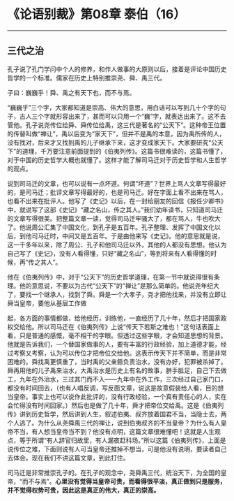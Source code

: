 # 《论语别裁》第08章 泰伯（16）

------

## 三代之治

孔子说了孔门学问中个人的修养，和作人做事的大原则以后，接着是评论中国历史哲学的一个标准。儒家在历史上特别推崇尧、舜、禹三代。

子曰：巍巍乎！舜、禹之有天下也，而不与焉。

“巍巍乎”三个字，大家都知道是崇高、伟大的意思，用白话可以写到几十个字的句子，古人三个字就形容出来了，甚而可以只用一个“巍”字，就表达出来了。这不去管他。孔子说尧传位给舜、舜传位给禹，这三代是著名的“公天下”。这种帝王位置的传替叫做“禅让”，禹以后变为“家天下”，但并不是禹的本意，因为禹所传的人，没有找对，后来才又找到禹的儿子继承下来，这才变成家天下。大家要研究“公天下”的道理，千万要注意前面提到的《伯夷列传》。这篇书很难读的，这篇书懂了，对于中国的历史哲学大概也就懂了。这样才能了解司马迁对于历史哲学和人生哲学的观点。

说到司马迁的文章，也可以说有一点坏道。何谓“坏道”？世界上骂人文章写得最好的，是司马迁；批评文章写得最好的，也是司马迁。好在字面上看不出来在骂人，也看不出来在批评人。他写了《史记》以后，在一封给朋友的回信《报任少卿书》中，就说写了这部《史记》“藏之名山，传之其人。”我们幼年读书，只知道司马迁的文章写得很美。把整篇文章一读，觉得司马迁牢骚大了，都在骂人，牛也吹大了。他说周公汇集了中国文化，到孔子是五百年。孔子整理、发挥了中国文化以后，到他司马迁时，中间又是五百年。于是由他来写《史记》。他的意思就是说，这一千多年以来，除了周公、孔子和他司马迁以外，其他的人都没有思想。他认为自己写了《史记》，没有人看得懂，只好“藏之名山”，等到将来有人看得懂的时候，再“传之其人”。

他在《伯夷列传》中，对于“公天下”的历史哲学道理，在第一节中就说得很有条理。他的意思说，不要以为古代“公天下”的“禅让”是那么简单的。他说尧年纪大了，要找一个继承人，找到了舜。舜是一个大孝子，尧才把他找来，并没有立即让舜当皇帝，要他从基层工作做

起，各方面的事情都做，给他经历，训练他，一直经历了几十年，然后才把国家政权交给他。所以司马迁在《伯夷列传》上说“传天下若斯之难也！”这句话表面上看，只是普通的感慨，毫不相干的字眼。但透过这些字眼，才会知道思想的背景。他就是告诉我们，一个替国家做事的人，要有丰富的行政经验，加上道德才能，经过考察又考察，认为可以传位才把帝位交给他。这表示传天下并不简单，而是非常困难的。舜找禹更慎重了，当时禹的父亲鲧负责治水，没有办好，犯罪被杀掉了。舜再用他的儿子禹来治水，大禹治水是历史上有名的故事，胼手胝足，自己下去做工，九年在外治水，三过其门而不入——九年中在外工作，三次经过自己家门口，都没有时间回去，（也有人唱反调，写反面文章，说这是故意假装给人看，目的想当皇帝。事实上也可以说作此批评的，没有行政经验，一个真有责任心的人，实在会忙得没有时间回家。）然后也是做了几十年，舜才把帝位交给禹。这是《伯夷列传》讲到历史哲学，然后讲到人生，叙述伯夷、叔齐放着国君不当，当隐士去，两个人逃了。为什么从尧舜禹三代的禅让，说到伯夷叔齐的不当皇帝？为什么有人皇帝不当，有人想当皇帝当不到？他没有点明，这篇文章很难懂吧！这就是人生观点，等于所谓“有人辞官归故里，有人漏夜赶科场。”所以这篇《伯夷列传》，上面是说传位之难，下面则说有人可当皇帝还推掉不想当，可是他没有说明，要读者自己去体会。现在我们不讲这篇文章，到此打住。

司马迁是非常推崇孔子的。在孔子的观念中，尧舜禹三代，统治天下，为全国的皇帝，“而不与焉”。**心里没有觉得当皇帝可贵，而看得很平淡，真正做到只是服务，并不觉得权势可贵，因此这是真正的伟大，真正的崇高。**

